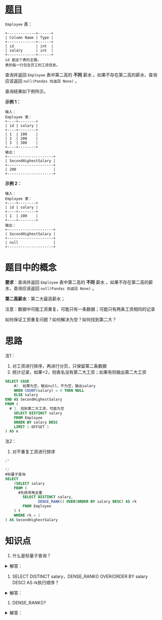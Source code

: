 # [题目](https://leetcode.cn/problems/second-highest-salary/description/?envType=study-plan-v2&envId=sql-free-50)

`Employee` 表：

```plain
+-------------+------+
| Column Name | Type |
+-------------+------+
| id          | int  |
| salary      | int  |
+-------------+------+
id 是这个表的主键。
表的每一行包含员工的工资信息。
```



查询并返回 `Employee` 表中第二高的 **不同** 薪水 。如果不存在第二高的薪水，查询应该返回 `null(Pandas 则返回 None)` 。

查询结果如下例所示。



**示例 1：**

```plain
输入：
Employee 表：
+----+--------+
| id | salary |
+----+--------+
| 1  | 100    |
| 2  | 200    |
| 3  | 300    |
+----+--------+
输出：
+---------------------+
| SecondHighestSalary |
+---------------------+
| 200                 |
+---------------------+
```

**示例 2：**

```plain
输入：
Employee 表：
+----+--------+
| id | salary |
+----+--------+
| 1  | 100    |
+----+--------+
输出：
+---------------------+
| SecondHighestSalary |
+---------------------+
| null                |
+---------------------+
```


 

# 题目中的概念

**要求**：查询并返回 `Employee` 表中第二高的 **不同** 薪水 。如果不存在第二高的薪水，查询应该返回 `null(Pandas 则返回 None)` 。



**第二高薪水**：第二大最高薪水；

注意：数据中可能工资重复，可能只有一条数据；可能只有两条工资相同的记录



如何保证工资重复问题？如何解决为空？如何找到第二大？

# 思路

法1：

1. 对工资进行排序，再进行分页，只保留第二条数据
2. 统计记录，如果<2，则表名没有第二大工资；如果有则输出第二大工资



```sql
SELECT CASE
    #2. 如果为空，输出null，不为空，输出salary
    WHEN COUNT(salary) = 0 THEN NULL
    ELSE salary    
END AS SecondHighestSalary
FROM (
  # 1. 找到第二大工资，可能为空
    SELECT DISTINCT salary
    FROM Employee
    ORDER BY salary DESC
    LIMIT 1 OFFSET 1
) AS e
```



法2：

1. 对不重复工资进行排序

```sql
/*

*/
#标量子查询
SELECT 
    (SELECT salary
    FROM (
      #先排序再去重
        SELECT DISTINCT salary,
               DENSE_RANK() OVER(ORDER BY salary DESC) AS rk
        FROM Employee
    ) t 
    WHERE rk = 2
) AS SecondHighestSalary
```

# 知识点

1. 什么是标量子查询？

<details class="lake-collapse"><summary id="udc259b31"><span class="ne-text">解答：</span></summary><ol class="ne-ol" style="margin: 0; padding-left: 23px"><li id="u0db6e3dd" data-lake-index-type="0"><span class="ne-text">语法：</span></li></ol><p id="u1254ab06" class="ne-p" style="margin: 0; padding: 0; min-height: 24px"><span class="ne-text">-- 普通查询需要 FROM</span></p><p id="u35179b8e" class="ne-p" style="margin: 0; padding: 0; min-height: 24px"><span class="ne-text">SELECT column FROM table</span></p><p id="u1b253e7b" class="ne-p" style="margin: 0; padding: 0; min-height: 24px"><span class="ne-text">-- 标量子查询可以单独使用</span></p><p id="u86d53705" class="ne-p" style="margin: 0; padding: 0; min-height: 24px"><br></p><pre data-language="sql" id="h2IV4" class="ne-codeblock language-sql" style="border: 1px solid #e8e8e8; border-radius: 2px; background: #f9f9f9; padding: 16px; font-size: 13px; color: #595959"><code>简单语法：SELECT (SELECT column FROM table WHERE condition)

SELECT 
    (SELECT salary           -- 这是一个标量子查询
    FROM (
        SELECT DISTINCT salary,
               DENSE_RANK() OVER(ORDER BY salary DESC) AS rk
        FROM Employee
    ) t 
    WHERE rk = 2
) AS SecondHighestSalary</code></pre><p id="uc367fd88" class="ne-p" style="margin: 0; padding: 0; min-height: 24px"><br></p><ol start="2" class="ne-ol" style="margin: 0; padding-left: 23px"><li id="u61bbb291" data-lake-index-type="0"><span class="ne-text">特征：</span></li></ol><p id="ue32e1daa" class="ne-p" style="margin: 0; padding: 0; min-height: 24px"><span class="ne-text">结果只有一个值；当子查询返回无结果，则默认为null；可不使用from</span></p></details>

1.  SELECT DISTINCT salary，DENSE_RANK() OVER(ORDER BY salary DESC) AS rk执行顺序？

<details class="lake-collapse"><summary id="uf8744988"><span class="ne-text">解答：</span></summary><p id="u5aa5b949" class="ne-p" style="margin: 0; padding: 0; min-height: 24px"><span class="ne-text">先排序，再去重。</span></p><p id="udb296923" class="ne-p" style="margin: 0; padding: 0; min-height: 24px"><span class="ne-text">顺序：</span></p><p id="u881a4ef3" class="ne-p" style="margin: 0; padding: 0; min-height: 24px"><span class="ne-text">-- 原始数据</span></p><p id="u68b63430" class="ne-p" style="margin: 0; padding: 0; min-height: 24px"><span class="ne-text">Employee:</span></p><p id="u21f09082" class="ne-p" style="margin: 0; padding: 0; min-height: 24px"><span class="ne-text">id  | salary</span></p><p id="u256fad24" class="ne-p" style="margin: 0; padding: 0; min-height: 24px"><span class="ne-text">1   | 300</span></p><p id="u7babe4d3" class="ne-p" style="margin: 0; padding: 0; min-height: 24px"><span class="ne-text">2   | 200</span></p><p id="u90d83060" class="ne-p" style="margin: 0; padding: 0; min-height: 24px"><span class="ne-text">3   | 200</span></p><p id="u5970074b" class="ne-p" style="margin: 0; padding: 0; min-height: 24px"><span class="ne-text">4   | 100</span></p><p id="u2ea12f1e" class="ne-p" style="margin: 0; padding: 0; min-height: 24px"><span class="ne-text"></span></p><p id="u547914a2" class="ne-p" style="margin: 0; padding: 0; min-height: 24px"><span class="ne-text">-- 添加 DENSE_RANK() 后</span></p><p id="u3e965798" class="ne-p" style="margin: 0; padding: 0; min-height: 24px"><span class="ne-text">salary | rk</span></p><p id="u822ca06d" class="ne-p" style="margin: 0; padding: 0; min-height: 24px"><span class="ne-text">300    | 1</span></p><p id="uf758b5ed" class="ne-p" style="margin: 0; padding: 0; min-height: 24px"><span class="ne-text">200    | 2</span></p><p id="u41837861" class="ne-p" style="margin: 0; padding: 0; min-height: 24px"><span class="ne-text">200    | 2</span></p><p id="u2b89e6d1" class="ne-p" style="margin: 0; padding: 0; min-height: 24px"><span class="ne-text">100    | 3</span></p><p id="u5f8e914c" class="ne-p" style="margin: 0; padding: 0; min-height: 24px"><span class="ne-text"></span></p><p id="ucd701b4e" class="ne-p" style="margin: 0; padding: 0; min-height: 24px"><span class="ne-text">-- 最后 DISTINCT 去重</span></p><p id="u52c6a26d" class="ne-p" style="margin: 0; padding: 0; min-height: 24px"><span class="ne-text">salary | rk</span></p><p id="ub8156155" class="ne-p" style="margin: 0; padding: 0; min-height: 24px"><span class="ne-text">300    | 1</span></p><p id="u7811adc9" class="ne-p" style="margin: 0; padding: 0; min-height: 24px"><span class="ne-text">200    | 2</span></p><p id="uf4998a9c" class="ne-p" style="margin: 0; padding: 0; min-height: 24px"><span class="ne-text">100    | 3</span></p></details>

1. DENSE_RANK()?

<details class="lake-collapse"><summary id="u233ee19e"><span class="ne-text">解答：</span></summary><p id="u36c2a69a" class="ne-p" style="margin: 0; padding: 0; min-height: 24px"><span class="ne-text">相同数据具有相同排名</span></p></details>